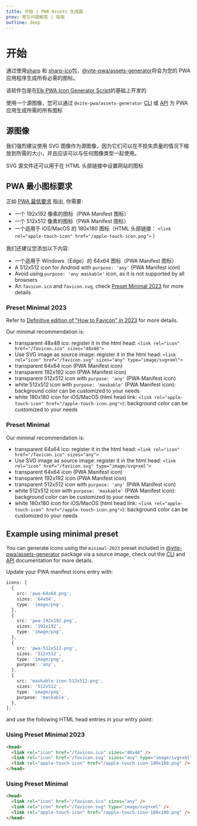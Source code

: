 ```yaml
---
title: 开始 | PWA Assets 生成器
prev: 常见问题解答 | 指南
outline: deep
---
```


# 开始

通过使用[sharp](https://github.com/lovell/sharp/) 和 [sharp-ico](https://github.com/ssnangua/sharp-ico)包，[@vite-pwa/assets-generator](https://github.com/vite-pwa/assets-generator)将会为您的 PWA 应用程序生成所有必需的图标。

该软件包是在[Elk PWA Icon Generator Script](https://github.com/elk-zone/elk/blob/main/scripts/generate-pwa-icons.ts)的基础上开发的

使用一个源图像，您可以通过 `@vite-pwa/assets-generator` [CLI](/assets-generator/cli) 或 [API](/assets-generator/api) 为 PWA 应用生成所需的所有图标

## 源图像

我们强烈建议使用 SVG 图像作为源图像，因为它们可以在不损失质量的情况下缩放到所需的大小，并且应该可以与任何图像类型一起使用。

SVG 源文件还可以用于在 HTML 头部链接中设置网站的图标

## PWA 最小图标要求

正如 [PWA 最低要求](/guide/pwa-minimal-requirements) 指出, 你需要:

- 一个 192x192 像素的图标（PWA Manifest 图标）
- 一个 512x512 像素的图标（PWA Manifest 图标）
- 一个适用于 iOS/MacOS 的 180x180 图标（HTML 头部链接： `<link rel="apple-touch-icon" href="/apple-touch-icon.png">` ）

我们还建议您添加以下内容:

- 一个适用于 Windows（Edge）的 64x64 图标（PWA Manifest 图标）
- A 512x512 icon for Android with `purpose: 'any'` (PWA Manifest icon)
- Avoid using `purpose: 'any maskable'` icon, as it is not supported by all browsers
- An `favicon.ico` and `favicon.svg`, check [Preset Minimal 2023](#preset-minimal-2023) for more details

### Preset Minimal 2023 <Badge type="tip" text="新 从 v0.1.0" />

Refer to [Definitive edition of "How to Favicon" in 2023](https://dev.to/masakudamatsu/favicon-nightmare-how-to-maintain-sanity-3al7) for more details.

Our minimal recommendation is:

- transparent 48x48 ico: register it in the html head: `<link rel="icon" href="/favicon.ico" sizes="48x48">`
- Use SVG image as source image: register it in the html head: `<link rel="icon" href="/favicon.svg" sizes="any" type="image/svg+xml">`
- transparent 64x64 icon (PWA Manifest icon)
- transparent 192x192 icon (PWA Manifest icon)
- transparent 512x512 icon with `purpose: 'any'` (PWA Manifest icon)
- white 512x512 icon with `purpose: 'maskable'` (PWA Manifest icon): background color can be customized to your needs
- white 180x180 icon for iOS/MacOS (html head link: `<link rel="apple-touch-icon" href="/apple-touch-icon.png">`): background color can be customized to your needs

### Preset Minimal <Badge type="danger" text="已弃用 从 v0.1.0" />

Our minimal recommendation is:

- transparent 64x64 ico: register it in the html head: `<link rel="icon" href="/favicon.ico" sizes="any">`
- Use SVG image as source image: register it in the html head: `<link rel="icon" href="/favicon.svg" type="image/svg+xml">`
- transparent 64x64 icon (PWA Manifest icon)
- transparent 192x192 icon (PWA Manifest icon)
- transparent 512x512 icon with `purpose: 'any'` (PWA Manifest icon)
- white 512x512 icon with `purpose: 'maskable'` (PWA Manifest icon): background color can be customized to your needs
- white 180x180 icon for iOS/MacOS (html head link: `<link rel="apple-touch-icon" href="/apple-touch-icon.png">`): background color can be customized to your needs

## Example using minimal preset

You can generate icons using the `minimal-2023` preset included in [@vite-pwa/assets-generator](https://github.com/vite-pwa/assets-generator) package via a source image, check out the [CLI](/assets-generator/cli) and [API](/assets-generator/api) documentation for more details.

Update your PWA manifest icons entry with:

```ts
icons: [
  {
    src: 'pwa-64x64.png',
    sizes: '64x64',
    type: 'image/png',
  },
  {
    src: 'pwa-192x192.png',
    sizes: '192x192',
    type: 'image/png',
  },
  {
    src: 'pwa-512x512.png',
    sizes: '512x512',
    type: 'image/png',
    purpose: 'any',
  },
  {
    src: 'maskable-icon-512x512.png',
    sizes: '512x512',
    type: 'image/png',
    purpose: 'maskable',
  },
];
```

and use the following HTML head entries in your entry point:

### Using Preset Minimal 2023 <Badge type="tip" text="新 从 v0.1.0" />

```html
<head>
  <link rel="icon" href="/favicon.ico" sizes="48x48" />
  <link rel="icon" href="/favicon.svg" sizes="any" type="image/svg+xml" />
  <link rel="apple-touch-icon" href="/apple-touch-icon-180x180.png" />
</head>
```

### Using Preset Minimal <Badge type="danger" text="已弃用 从 v0.1.0" />

```html
<head>
  <link rel="icon" href="/favicon.ico" sizes="any" />
  <link rel="icon" href="/favicon.svg" type="image/svg+xml" />
  <link rel="apple-touch-icon" href="/apple-touch-icon-180x180.png" />
</head>
```
